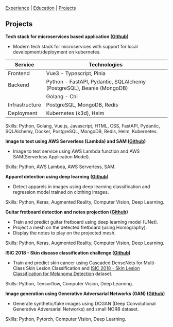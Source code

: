 [Experience](https://abhishekrana.github.io/experience) | [Education](https://abhishekrana.github.io/education) | [Projects](https://abhishekrana.github.io/projects)

## Projects

**Tech stack for microservices based application ([Github](https://github.com/abhishekrana/tech-stack))**

- Modern tech stack for microservices with support for local development/deployment on kubernetes.

| Service        | Technologies                                                          |
| -------------- | --------------------------------------------------------------------- |
| Frontend       | Vue3 - Typescript, Pinia                                              |
| Backend        | Python - FastAPI, Pydantic, SQLAlchemy (PostgreSQL), Beanie (MongoDB) |
|                | Golang - Chi                                                          |
| Infrastructure | PostgreSQL, MongoDB, Redis                                            |
| Deployment     | Kubernetes (k3d), Helm                                                      |

Skills: Python, Golang, Vue.js, Javascript, HTML, CSS, FastAPI, Pydantic, SQLAlchemy, Docker, PostgreSQL, MongoDB, Redis, Helm, Kubernetes.

**Image to text using AWS Serverless (Lambda) and SAM ([Github](https://github.com/abhishekrana/aws-serverless-image-to-text))**

- Image to text service using AWS Lambda function and AWS SAM(Serverless Application Model).

Skills: Python, AWS Lambda, AWS Serverless, SAM.

**Apparel detection using deep learning ([Github](https://github.com/abhishekrana/DeepFashion))**

- Detect apparels in images using deep learning classification and regression model trained on clothing images.

Skills: Python, Keras, Augmented Reality, Computer Vision, Deep Learning.

**Guitar fretboard detection and notes projection ([Github](https://github.com/abhishekrana/guitar-augmented-reality))**

- Train and predict guitar fretboard using deep learning model (UNet).
- Project a mesh on the detected fretboard (using Homography).
- Display the notes to play on the projected mesh.

Skills: Python, Keras, Augmented Reality, Computer Vision, Deep Learning.

**ISIC 2018 - Skin disease classification challenge ([Github](https://github.com/abhishekrana/isic2018-skin-lesion-classifier-tensorflow))**

- Train and predict skin cancer using Cascaded DenseNets for Multi-Class Skin Lesion Classification and [ISIC 2018 - Skin Lesion Classification for Melanoma Detection](https://challenge2018.isic-archive.com) dataset.

Skills: Python, Tensorflow, Computer Vision, Deep Learning.

**Image generation using Generative Adversarial Networks (GAN) ([Github](https://github.com/abhishekrana/dcgan-pytorch))**

- Generate synthetic/fake images using DCGAN (Deep Convolutional Generative Adversarial Networks) and small NORB dataset.

Skills: Python, Pytorch, Computer Vision, Deep Learning.

